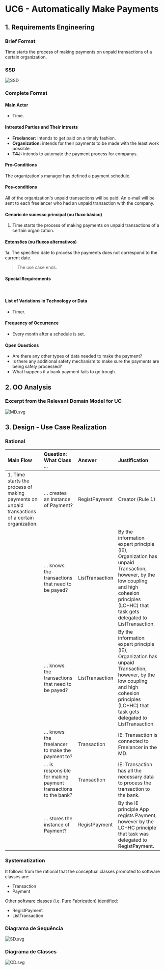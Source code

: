 # UC6 - Automatically Make Payments

## 1. Requirements Engineering

### Brief Format

Time starts the process of making payments on unpaid transactions of a certain organization.

### SSD
![SSD](SSD.svg)


### Complete Format

#### Main Actor

- Time.

#### Intrested Parties and Their Intrests
* **Freelancer:** intends to get paid on a timely fashion.
* **Organization:** intends for their payments to be made with the least work possible.
* **T4J:** intends to automate the payment process for companys.


#### Pre-Conditions
The organization's manager has defined a payment schedule.

#### Pos-conditions
All of the organization's unpaid transactions will be paid.
An e-mail will be sent to each freelancer who had an unpaid transaction with the company.

#### Cenário de sucesso principal (ou fluxo básico)

1. Time starts the process of making payments on unpaid transactions of a certain organization.

#### Extensões (ou fluxos alternativos)

1a. The specified date to process the payments does not correspond to the current date.

> The use case ends.

#### Special Requirements
\-

#### List of Variations in Technology or Data

- Timer.

#### Frequency of Occurrence

- Every month after a schedule is set.

#### Open Questions

- Are there any other types of data needed to make the payment?
- Is there any additional safety mechanism to make sure the payments are being safely processed?
- What happens if a bank payment fails to go trough.

## 2. OO Analysis

### Excerpt from the Relevant Domain Model for UC

![MD.svg](MD.svg)

## 3. Design - Use Case Realization

### Rational

| Main Flow                                                                                     | Question: What Class ...                                       | Answer          | Justification               |
|:--------------                                                                                |:----------------------                                         |:----------      |:----------------------------|
|1. Time starts the process of making payments on unpaid transactions of a certain organization.| … creates an instance of Payment?                              | RegistPayment   | Creator (Rule 1) |
|                                                                                               | … knows the transactions that need to be payed?                | ListTransaction | By the information expert principle (IE), Organization has unpaid Transaction, however, by the low coupling and high cohesion principles (LC+HC) that task gets delegated to ListTransaction. |
|                                                                                               | … knows the transactions that need to be payed?                | ListTransaction | By the information expert principle (IE), Organization has unpaid Transaction, however, by the low coupling and high cohesion principles (LC+HC) that task gets delegated to ListTransaction. |
|                                                                                               | … knows the freelancer to make the payment to?                 | Transaction     | IE: Transaction is connected to Freelancer in the MD. |
|                                                                                               | … is responsible for making payment transactions to the bank?  | Transaction     | IE: Transaction has all the necessary data to process the transaction to the bank. |
|                                                                                               | … stores the instance of Payment?                              | RegistPayment   | By the IE principle App regists Payment, however by the LC+HC principle that task was delegated to RegistPayment. |

### Systematization

It follows from the rational that the conceptual classes promoted to software classes are:

 * Transaction
 * Payment


Other software classes (i.e. Pure Fabrication) identified:

 * RegistPayment
 * ListTransaction


###	Diagrama de Sequência

![SD.svg](SD.svg)



###	Diagrama de Classes

![CD.svg](CD.svg)

